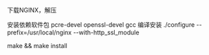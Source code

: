 下载NGINX，解压

安装依赖软件包
pcre-devel
openssl-devel
gcc
编译安装
./configure --prefix=/usr/local/nginx --with-http_ssl_module

make && make install
